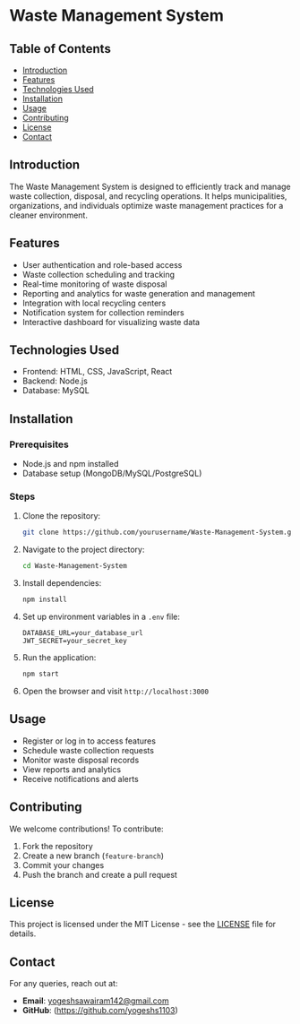 # Waste Management System

## Table of Contents
- [Introduction](#introduction)
- [Features](#features)
- [Technologies Used](#technologies-used)
- [Installation](#installation)
- [Usage](#usage)
- [Contributing](#contributing)
- [License](#license)
- [Contact](#contact)

## Introduction
The Waste Management System is designed to efficiently track and manage waste collection, disposal, and recycling operations. It helps municipalities, organizations, and individuals optimize waste management practices for a cleaner environment.

## Features
- User authentication and role-based access
- Waste collection scheduling and tracking
- Real-time monitoring of waste disposal
- Reporting and analytics for waste generation and management
- Integration with local recycling centers
- Notification system for collection reminders
- Interactive dashboard for visualizing waste data

## Technologies Used
- Frontend: HTML, CSS, JavaScript, React
- Backend: Node.js
- Database: MySQL

## Installation
### Prerequisites
- Node.js and npm installed
- Database setup (MongoDB/MySQL/PostgreSQL)

### Steps
1. Clone the repository:
   ```bash
   git clone https://github.com/yourusername/Waste-Management-System.git
   ```
2. Navigate to the project directory:
   ```bash
   cd Waste-Management-System
   ```
3. Install dependencies:
   ```bash
   npm install
   ```
4. Set up environment variables in a `.env` file:
   ```plaintext
   DATABASE_URL=your_database_url
   JWT_SECRET=your_secret_key
   ```
5. Run the application:
   ```bash
   npm start
   ```
6. Open the browser and visit `http://localhost:3000`

## Usage
- Register or log in to access features
- Schedule waste collection requests
- Monitor waste disposal records
- View reports and analytics
- Receive notifications and alerts

## Contributing
We welcome contributions! To contribute:
1. Fork the repository
2. Create a new branch (`feature-branch`)
3. Commit your changes
4. Push the branch and create a pull request

## License
This project is licensed under the MIT License - see the [LICENSE](LICENSE) file for details.

## Contact
For any queries, reach out at:
- **Email**: yogeshsawairam142@gmail.com
- **GitHub**: (https://github.com/yogeshs1103)

